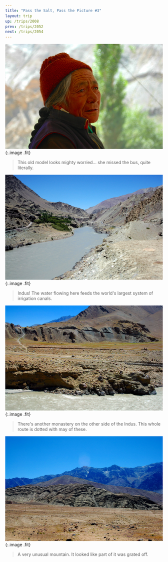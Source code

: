 ```yaml
---
title: "Pass the Salt, Pass the Picture #3"
layout: trip
up: /trips/2008
prev: /trips/2052
next: /trips/2054
---
```


![DSC_0294.JPG](/images/photos/DSC_0294.JPG 'DSC_0294.JPG'){:.image .fit}

>  This old model looks mighty worried... she             missed the bus, quite literally. 

![DSC_0296.JPG](/images/photos/DSC_0296.JPG 'DSC_0296.JPG'){:.image .fit}

>  Indus! The water flowing here feeds the world's             largest system of irrigation canals. 

![DSC_0298.JPG](/images/photos/DSC_0298.JPG 'DSC_0298.JPG'){:.image .fit}

>  There's another monastery on the other side of             the Indus. This whole route is dotted with may of these. 

![DSC_0300.JPG](/images/photos/DSC_0300.JPG 'DSC_0300.JPG'){:.image .fit}

>  A very unusual mountain. It looked like part of             it was grated off. 


